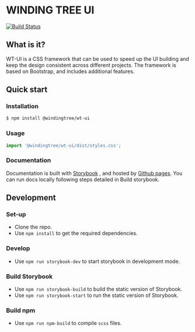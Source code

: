 # WINDING TREE UI
[![Build Status](https://travis-ci.org/windingtree/wt-ui.svg?branch=v1.0.0)](https://travis-ci.org/windingtree/wt-ui)

## What is it?
WT-UI is a CSS framework that can be used to speed up the UI building and keep the design consistent across different projects.
The framework is based on Bootstrap, and includes additional features.

## Quick start
### Installation
```bash
$ npm install @windingtree/wt-ui
```

### Usage
```javascript
import '@windingtree/wt-ui/dist/styles.css';
```

### Documentation
Documentation is built with [Storybook](https://storybook.js.org/) , and hosted by [Github pages](https://ui.windingtree.com/).
You can run docs locally following steps detailed in Build storybook.

## Development
### Set-up
* Clone the repo.
* Use `npm install` to get the required dependencies.

### Develop
* Use `npm run storybook-dev` to start storybook in development mode.

### Build Storybook
* Use `npm run storybook-build` to build the static version of Storybook.
* Use `npm run storybook-start` to run the static version of Storybook.

### Build npm
* Use `npm run npm-build` to compile `scss` files.
